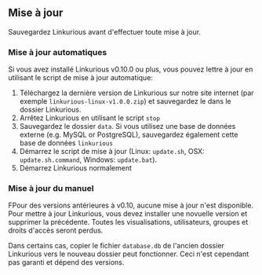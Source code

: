 ## Mise à jour

<div class="alert alert-danger">
    Sauvegardez Linkurious avant d'effectuer toute mise à jour.
</div>

### Mise à jour automatiques 

Si vous avez installé Linkurious v0.10.0 ou plus, vous pouvez lettre à jour en utilisant le script de mise à jour automatique:


1. Téléchargez la dernière version de Linkurious sur notre site internet (par exemple `linkurious-linux-v1.0.0.zip`) et sauvegardez le dans le dossier Linkurious.
2. Arrêtez Linkurious en utilisant le script `stop` 
3. Sauvegardez le dossier `data`. Si vous utilisez une base de données externe (e.g. MySQL or PostgreSQL), sauvegardez également cette base de données `linkurious` 
4. Démarrez le script de mise à jour (Linux: `update.sh`, OSX: `update.sh.command`, Windows: `update.bat`).
5. Démarrez Linkurious normalement

### Mise à jour du manuel 

FPour des versions antérieures à v0.10, aucune mise à jour n'est disponible. Pour mettre à jour Linkurious, vous devez installer une novuelle version et supprimer la précédente. Toutes les visualisations, utilisateurs, groupes et droits d'accès seront perdus.

Dans certains cas, copier le fichier `database.db` de l'ancien dossier Linkurious vers le nouveau dossier peut fonctionner. Ceci n'est cependant pas garanti et dépend des versions.
